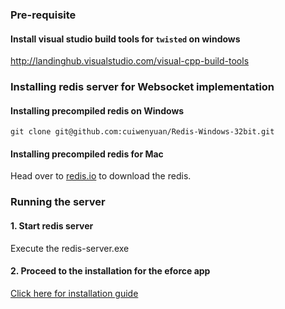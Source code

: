 ### Pre-requisite

#### Install visual studio build tools for `twisted` on windows
http://landinghub.visualstudio.com/visual-cpp-build-tools


### Installing redis server for Websocket implementation

#### Installing precompiled redis on Windows
`git clone git@github.com:cuiwenyuan/Redis-Windows-32bit.git`

#### Installing precompiled redis for Mac
Head over to [redis.io](https://redis.io/download) to download the redis.


### Running the server

#### 1. Start redis server
Execute the redis-server.exe

#### 2. Proceed to the installation for the eforce app
[Click here for installation guide](INSTALL.md)
